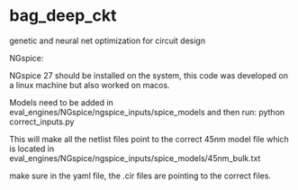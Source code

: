 # bag_deep_ckt
genetic and neural net optimization for circuit design

NGspice:

NGspice 27 should be installed on the system, this code was developed on a linux machine but also worked on macos.

Models need to be added in eval_engines/NGspice/ngspice_inputs/spice_models and then run:
python correct_inputs.py

This will make all the netlist files point to the correct 45nm model file which is located in eval_engines/NGspice/ngspice_inputs/spice_models/45nm_bulk.txt

make sure in the yaml file, the .cir files are pointing to the correct files.
